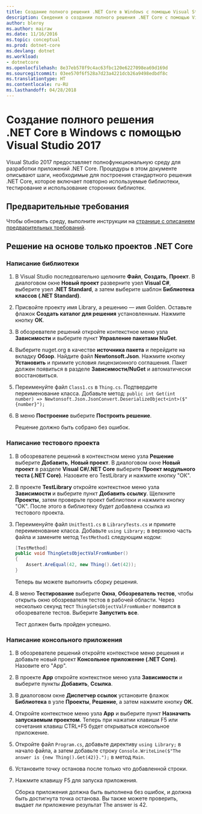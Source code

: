 ```yaml
---
title: Создание полного решения .NET Core в Windows с помощью Visual Studio 2017
description: Сведения о создании полного решения .NET Core с помощью Visual Studio 2017 в Windows.
author: bleroy
ms.author: mairaw
ms.date: 11/16/2016
ms.topic: conceptual
ms.prod: dotnet-core
ms.devlang: dotnet
ms.workload:
- dotnetcore
ms.openlocfilehash: 8e37eb578f9c4ac63fbc120e6227098ea69d169d
ms.sourcegitcommit: 03ee570f6f528a7d23a4221dcb26a9498edbdf8c
ms.translationtype: HT
ms.contentlocale: ru-RU
ms.lasthandoff: 04/28/2018
---
```

# <a name="building-a-complete-net-core-solution-on-windows-using-visual-studio-2017"></a>Создание полного решения .NET Core в Windows с помощью Visual Studio 2017

Visual Studio 2017 предоставляет полнофункциональную среду для разработки приложений .NET Core. Процедуры в этом документе описывают шаги, необходимые для построения стандартного решения .NET Core, которое включает повторно используемые библиотеки, тестирование и использование сторонних библиотек. 

## <a name="prerequisites"></a>Предварительные требования

Чтобы обновить среду, выполните инструкции на [странице с описанием предварительных требований](../windows-prerequisites.md).

## <a name="a-solution-using-only-net-core-projects"></a>Решение на основе только проектов .NET Core

### <a name="writing-the-library"></a>Написание библиотеки

1. В Visual Studio последовательно щелкните **Файл**, **Создать**, **Проект**. В диалоговом окне **Новый проект** разверните узел **Visual C#**, выберите узел **.NET Standard**, а затем выберите шаблон **Библиотека классов (.NET Standard)**. 

2. Присвойте проекту имя Library, а решению — имя Golden. Оставьте флажок **Создать каталог для решения** установленным. Нажмите кнопку **ОК**.

3. В обозревателе решений откройте контекстное меню узла **Зависимости** и выберите пункт **Управление пакетами NuGet**.

4. Выберите nuget.org в качестве **источника пакета** и перейдите на вкладку **Обзор**. Найдите файл **Newtonsoft.Json**. Нажмите кнопку **Установить** и примите условия лицензионного соглашения. Пакет должен появиться в разделе **Зависимости/NuGet** и автоматически восстановиться.

5. Переименуйте файл `Class1.cs` в `Thing.cs`. Подтвердите переименование класса. Добавьте метод: `public int Get(int number) => Newtonsoft.Json.JsonConvert.DeserializeObject<int>($"{number}");`

7. В меню **Построение** выберите **Построить решение**.

   Решение должно быть собрано без ошибок.

### <a name="writing-the-test-project"></a>Написание тестового проекта

1. В обозревателе решений в контекстном меню узла **Решение** выберите **Добавить**, **Новый проект**. В диалоговом окне **Новый проект** в разделе **Visual C#/.NET Core** выберите **Проект модульного теста (.NET Core)**. Назовите его TestLibrary и нажмите кнопку "ОК". 

2. В проекте **TestLibrary** откройте контекстное меню узла **Зависимости** и выберите пункт **Добавить ссылку**. Щелкните **Проекты**, затем проверьте проект библиотеки и нажмите кнопку "ОК". После этого в библиотеку будет добавлена ссылка из тестового проекта.

3. Переименуйте файл `UnitTest1.cs` в `LibraryTests.cs` и примите переименование класса. Добавьте `using Library;` в верхнюю часть файла и замените метод `TestMethod1` следующим кодом:
    ```csharp
    [TestMethod]
    public void ThingGetsObjectValFromNumber()
    {
        Assert.AreEqual(42, new Thing().Get(42));
    }
    ```

   Теперь вы можете выполнить сборку решения. 
   
4. В меню **Тестирование** выберите **Окна**, **Обозреватель тестов**, чтобы открыть окно обозревателя тестов в рабочей области. Через несколько секунд тест `ThingGetsObjectValFromNumber` появится в обозревателе тестов. Выберите **Запустить все**.
   
   Тест должен быть пройден успешно.

### <a name="writing-the-console-app"></a>Написание консольного приложения

1. В обозревателе решений откройте контекстное меню решения и добавьте новый проект **Консольное приложение (.NET Core)**. Назовите его "App".

2. В проекте **App** откройте контекстное меню узла **Зависимости** и выберите пункты **Добавить**, **Ссылка**. 

3. В диалоговом окне **Диспетчер ссылок** установите флажок **Библиотека** в узле **Проекты**, **Решение**, а затем нажмите кнопку **ОК**.

6. Откройте контекстное меню узла **App** и выберите пункт **Назначить запускаемым проектом**. Теперь при нажатии клавиши F5 или сочетания клавиш CTRL+F5 будет открываться консольное приложение.

7. Откройте файл `Program.cs`, добавьте директиву `using Library;` в начало файла, а затем добавьте строку `Console.WriteLine($"The answer is {new Thing().Get(42)}.");` в метод `Main`.

8. Установите точку останова после только что добавленной строки.

9. Нажмите клавишу F5 для запуска приложения.

   Сборка приложения должна быть выполнена без ошибок, и должна быть достигнута точка останова. Вы также можете проверить, выдает ли приложение результат The answer is 42.

